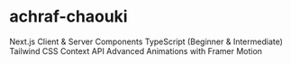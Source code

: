 ﻿# achraf-chaouki
Next.js 
Client & Server Components
TypeScript (Beginner & Intermediate)
Tailwind CSS
Context API
Advanced Animations with Framer Motion
